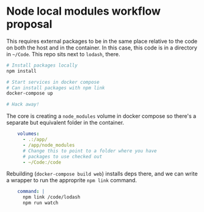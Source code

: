 # Node local modules workflow proposal

This requires external packages to be in the same place relative to the code on both the host and in the container.  In this case, this code is in a directory in `~/Code`.  This repo sits next to `lodash`, there.

```sh
# Install packages locally
npm install

# Start services in docker compose
# Can install packages with npm link
docker-compose up

# Hack away!
```

The core is creating a `node_modules` volume in docker compose so there's a separate but equivalent folder in the container.
```yaml
    volumes:
      - .:/app/
      - /app/node_modules
      # Change this to point to a folder where you have
      # packages to use checked out
      - ~/Code:/code
```

Rebuilding (`docker-compose build web`) installs deps there, and we can write a wrapper to run the approprite `npm link` command.
```yaml
    command: |
      npm link /code/lodash
      npm run watch
```
